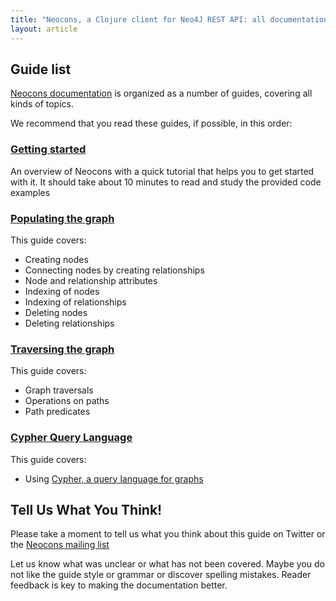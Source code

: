 ```yaml
---
title: "Neocons, a Clojure client for Neo4J REST API: all documentation guides"
layout: article
---
```


## Guide list

[Neocons documentation](https://github.com/clojurewerkz/neocons.docs) is organized as a number of guides, covering all kinds of topics.

We recommend that you read these guides, if possible, in this order:


###  [Getting started](/articles/getting_started.html)

An overview of Neocons with a quick tutorial that helps you to get started with it. It should take about
10 minutes to read and study the provided code examples

### [Populating the graph](/articles/populating.html)

This guide covers:

 * Creating nodes
 * Connecting nodes by creating relationships
 * Node and relationship attributes
 * Indexing of nodes
 * Indexing of relationships
 * Deleting nodes
 * Deleting relationships


### [Traversing the graph](/articles/traversing.html)

This guide covers:

 * Graph traversals
 * Operations on paths
 * Path predicates


### [Cypher Query Language](/articles/cypher.html)

This guide covers:

 * Using [Cypher, a query language for graphs](http://docs.neo4j.org/chunked/stable/cypher-query-lang.html)



## Tell Us What You Think!

Please take a moment to tell us what you think about this guide on Twitter or the [Neocons mailing list](https://groups.google.com/forum/#!forum/clojure-neo4j)

Let us know what was unclear or what has not been covered. Maybe you do not like the guide style or grammar or discover spelling mistakes. Reader feedback is key to making the documentation better.
